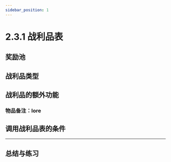 ```yaml
---
sidebar_position: 1
---
```


# 2.3.1 战利品表

## 奖励池

## 战利品类型

## 战利品的额外功能

### 物品备注：lore

## 调用战利品表的条件

---

## 总结与练习
